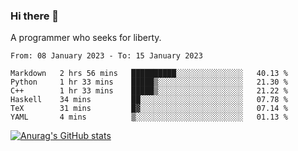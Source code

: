 ### Hi there 👋

<!--
**shejialuo/shejialuo** is a ✨ _special_ ✨ repository because its `README.md` (this file) appears on your GitHub profile.

Here are some ideas to get you started:

- 🔭 I’m currently working on ...
- 🌱 I’m currently learning ...
- 👯 I’m looking to collaborate on ...
- 🤔 I’m looking for help with ...
- 💬 Ask me about ...
- 📫 How to reach me: ...
- 😄 Pronouns: ...
- ⚡ Fun fact: ...
-->

A programmer who seeks for liberty.

<!--START_SECTION:waka-->

```text
From: 08 January 2023 - To: 15 January 2023

Markdown   2 hrs 56 mins   ██████████░░░░░░░░░░░░░░░   40.13 %
Python     1 hr 33 mins    █████▒░░░░░░░░░░░░░░░░░░░   21.30 %
C++        1 hr 33 mins    █████▒░░░░░░░░░░░░░░░░░░░   21.22 %
Haskell    34 mins         ██░░░░░░░░░░░░░░░░░░░░░░░   07.78 %
TeX        31 mins         █▓░░░░░░░░░░░░░░░░░░░░░░░   07.14 %
YAML       4 mins          ▒░░░░░░░░░░░░░░░░░░░░░░░░   01.13 %
```

<!--END_SECTION:waka-->

[![Anurag's GitHub stats](https://github-readme-stats.vercel.app/api?username=shejialuo&show_icons=true&theme=dracula)](https://github.com/anuraghazra/github-readme-stats)
